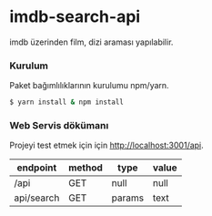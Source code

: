 # imdb-search-api
imdb üzerinden film, dizi araması yapılabilir.

### Kurulum
Paket bağımlılıklarının kurulumu npm/yarn.

```sh
$ yarn install & npm install
```

### Web Servis dökümanı
Projeyi test etmek için için [http://localhost:3001/api](http://localhost:3001/api/).

| endpoint | method | type | value |
| --- | --- | --- | --- |
| /api | GET | null | null |
| api/search | GET | params | text
